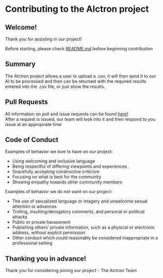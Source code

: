 

Contributing to the Alctron project
===================================


Welcome!
--------

Thank you for assisting in our project!

Before starting, please check [README.md](https://github.com/Group-3-Charlie/AIctron/blob/main/README.md) before beginning contribution



Summary
-------

The Alctron project allows a user to upload a .csv, it will then send it to our AI to be processed and then can be returned with the required results entered into the .csv file, or just show the results.



Pull Requests
-------------

All information on pull and issue requests can be found [here!](https://github.com/Group-3-Charlie/AIctron/tree/main/.github)  
After a request is issued, our team will look into it and then respond to you issue at an appropriate time

Code of Conduct
---------------

Examples of behavior we love to have on our project:

- Using welcoming and inclusive language
- Being respectful of differing viewpoints and experiences
- Gracefully accepting constructive criticism
- Focusing on what is best for the community
- Showing empathy towards other community members


Examples of behavior we do not want on our project:

- The use of sexualized language or imagery and unwelcome sexual attention or advances
- Trolling, insulting/derogatory comments, and personal or political attacks
- Public or private harassment
- Publishing others' private information, such as a physical or electronic address, without explicit permission
- Other conduct which could reasonably be considered inappropriate in a professional setting



Thanking you in advance!
------------------------

Thank you for considering joining our project - The Alctron Team
